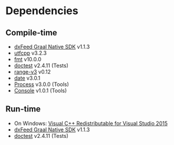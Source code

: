 # Dependencies

## Compile-time

- [dxFeed Graal Native SDK](https://github.com/dxFeed/dxfeed-graal-native-sdk) v1.1.3
- [utfcpp](https://github.com/nemtrif/utfcpp) v3.2.3
- [fmt](https://github.com/fmtlib/fmt) v10.0.0
- [doctest](https://github.com/doctest/doctest) v2.4.11 (Tests)
- [range-v3](https://github.com/ericniebler/range-v3) v0.12
- [date](https://github.com/HowardHinnant/date) v3.0.1
- [Process](https://github.com/ttldtor/Process) v3.0.0 (Tools)
- [Console](https://github.com/ttldtor/Console) v1.0.1 (Tools)

## Run-time

- On Windows: [Visual C++ Redistributable for Visual Studio 2015](https://www.microsoft.com/en-us/download/details.aspx?id=48145)
- [dxFeed Graal Native SDK](https://github.com/dxFeed/dxfeed-graal-native-sdk) v1.1.3
- [doctest](https://github.com/doctest/doctest) v2.4.11 (Tests)